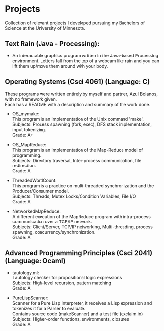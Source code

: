 # Projects
Collection of relevant projects I developed pursuing my Bachelors of Science at the University of Minnesota.

## Text Rain (Java - Processing):
  * An interactable graphics program written in the Java-based Processing environment. Letters fall from the top
  of a webcam like rain and you can lift them up/move them around with your body.

## Operating Systems (Csci 4061) (Language: C)   
  These programs were written entirely by myself and partner, Azul Bolanos, with no framework given.     
  Each has a README with a description and summary of the work done.    
  - OS_mymake:  
    This program is an implementation of the Unix command 'make'.  
    Subjects: Process spawning (fork, exec), DFS stack implementation, input tokenizing.    
    Grade: A+   
    
  - OS_MapReduce:  
    This program is an implementation of the Map-Reduce model of programming.  
    Subjects: Directory traversal, Inter-process communication, file redirection.  
    Grade: A
  
  - ThreadedWordCount:    
    This program is a practice on multi-threaded synchronization and the Producer/Consumer model.   
    Subjects: Threads, Mutex Locks/Condition Variables, File I/O    
    Grade: A
    
  - NetworkedMapReduce:\
    A different execution of the MapReduce program with intra-process communication over a TCP/IP network.\
    Subjects: Client/Server, TCP/IP networking, Multi-threading, process spawning, concurrency/synchronization.\
    Grade: A
    
## Advanced Programming Principles (Csci 2041) (Language: Ocaml)
  - tautology.ml:  
    Tautology checker for propositional logic expressions  
    Subjects: High-level recursion, pattern matching    
    Grade: A
      
  - PureLispScanner:    
    Scanner for a Pure Lisp Interpreter, it receives a Lisp expression and tokenizes it for a Parser to evaluate.   
    Contains source code (makeScanner) and a test file (exclaim.in)   
    Subjects: Higher-order functions, environments, closures    
    Grade: A
